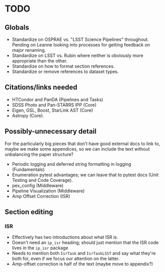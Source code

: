 # TODO

## Globals

- Standardize on OSPRAE vs. "LSST Science Pipelines" throughout.  Pending on Leanne looking into processes for getting feedback on major renaming.
- Standardize on LSST vs. Rubin where neither is obviously more appropriate than the other.
- Standardize on how to format section references.
- Standardize or remove references to dataset types.

## Citations/links needed

- HTCondor and PanDA (Pipelines and Tasks)
- SDSS Photo and Pan-STARRS IPP (Core)
- Eigen, GSL, Boost, StarLink AST (Core)
- Astropy (Core).

## Possibly-unnecessary detail

For the particularly big pieces that don't have good external docs to link to, maybe we make some appendices, so we can include the text without unbalancing the paper structure?

- Periodic logging and deferred string formatting in logging (Fundamentals)
- Enumeration pytest advantages; we can leave that to pytest docs (Unit Testing and Code Coverage).
- pex_config (Middleware)
- Pipeline Visualization (Middleware)
- Amp Offset Correction (ISR)

## Section editing

### ISR

- Effectively has two introductions about what ISR is.
- Doesn't need an `ip_isr` heading; should just mention that the ISR code lives in the `ip_isr` package
- Needs to mention both `IsrTask` and `IsrTaskLSST` and say what they're both for, even if we focus our attention on the latter.
- Amp-offset correction is half of the text (maybe move to appendix?)

